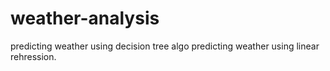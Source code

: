 # weather-analysis
predicting weather using decision tree algo
predicting weather using linear rehression. 
